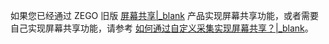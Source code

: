 <div class="mk-warning">

如果您已经通过 ZEGO 旧版 [屏幕共享\|_blank](!ScreenCaptureSDK-DownloadSDK/DownloadSDK) 产品实现屏幕共享功能，或者需要自己实现屏幕共享功能，请参考 [如何通过自定义采集实现屏幕共享？\|_blank](http://doc-zh.zego.im/faq/Express_Share_Screen?product=HybridHierarchicalDeliverySystem&platform=windows)。
</div>
